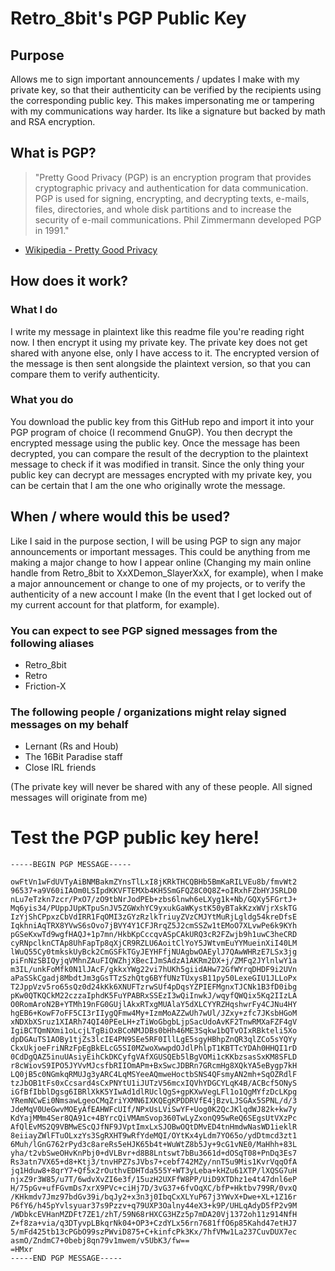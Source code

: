 # Retro_8bit's PGP Public Key

## Purpose
Allows me to sign important announcements / updates I make with my private key, so that their authenticity can be verified by the recipients using the corresponding public key. This makes impersonating me or tampering with my communications way harder. Its like a signature but backed by math and RSA encryption.

## What is PGP? 
> "Pretty Good Privacy (PGP) is an encryption program that provides cryptographic privacy and authentication for data communication. PGP is used for signing, encrypting, and decrypting texts, e-mails, files, directories, and whole disk partitions and to increase the security of e-mail communications. Phil Zimmermann developed PGP in 1991." 
- [Wikipedia - Pretty Good Privacy](https://en.wikipedia.org/wiki/Pretty_Good_Privacy)

## How does it work?
### What I do
I write my message in plaintext like this readme file you're reading right now. I then encrypt it using my private key. The private key does not get shared with anyone else, only I have access to it. The encrypted version of the message is then sent alongside the plaintext version, so that you can compare them to verify authenticity.

### What you do
You download the public key from this GitHub repo and import it into your PGP program of choice (I recommend GnuGP). You then decrypt the encrypted message using the public key. Once the message has been decrypted, you can compare the result of the decryption to the plaintext message to check if it was modified in transit. Since the only thing your public key can decrypt are messages encrypted with my private key, you can be certain that I am the one who originally wrote the message.

## When / where would this be used? 
Like I said in the purpose section, I will be using PGP to sign any major announcements or important messages. This could be anything from me making a major change to how I appear online (Changing my main online handle from Retro_8bit to XxXDemon_SlayerXxX, for example), when I make a major announcement or change to one of my projects, or to verify the authenticity of a new account I make (In the event that I get locked out of my current account for that platform, for example).

### You can expect to see PGP signed messages from the following aliases
 - Retro_8bit
 - Retro
 - Friction-X
### The following people / organizations might relay signed messages on my behalf
- Lernant (Rs and Houb)
- The 16Bit Paradise staff
- Close IRL friends

(The private key will never be shared with any of these people. All signed messages will originate from me)

# Test the PGP public key here!

```
-----BEGIN PGP MESSAGE-----

owFtVn1wFdUVTyAiBNMBakmZYnsTlLxI8jKRkTHCQBHb5BmKaRILVEu8b/fmvWt2
96537+a9V60iIAOm0LSIpdKKVFTEMXb4KH5SmGFQZ8C0Q8Z+oIRxhFZbHYJSRLD0
nLu7eTzkn7zcr/PxO7/zO9tbNrJodPEb+zbs6lnwh6eLXyg1k+Nb/GQXy5FGrtJ+
Mq6yis34/PUppJUpKTpuSnJV5ZGWxhYC9yxukGaWKystK50yBTakKzxWVjrXskTG
IzYjShCPpxzCbVdIRR1FqOMI3zGYzRzlkTriuyZVzCMJYtMuRjLgldg54kreDfsE
IqkhniAqTRX8YVwS6sOvo7jBVY4Y1CFJRrqZ5J2cmSSZw1tEMoO7XLvwPe6k9KYh
pGSeKxwTd9wgfHAQJ+1p7mn/HkbKpCccqvASpCAkURQ3cR2FZwjb9h1uwC3heCRD
cyRNpclknCTAp8UhFapTp8qXjCR9RZLU6AoitClYoY5JWtvmEuYYMueinXiI40LM
lWuQ55Cy0tmkskUyBck2CmGSFkTGyJEYHFfjNUAgbwOAEylJ7QAwWHRzE7LSx3jg
piFnNzSBIQyjqVMhnZAuFIQWZhjXBecIJmSAdzA1AKRm2DX+j/ZMFq2JYlnlwY1a
m3IL/unkFoMfk0N1lJAcF/gkkxYWg22vi7hUKh5giidAHw72GfWYrqDHDF9i2UVn
aPaSSkCgadj8MbdtJm3gGsTTzSzhQtg6BYfUNzTUxysB11py50LexeGIU1JLLoPx
T2JppVzv5ro65sQz0d24kKk6XNUFTzrwSUf4pDqsYZPIEFMgnxTJCNk1B3fD0ibg
pKw0QTKQCkM22czzaIphdK5FuYPABRxSSEzI3wQiInwkJ/wqyfQWQix5Kq2IIzLA
O0RomAroN2B+YTMh19nFG0GUjlAkxRTxgMUAlaY5dXLCYYRZHqshwrFy4CJNu4HY
hgEB6+KowF7oFF5CI3rIIygQFmw4My+IzmMoAZZwUh7wUl/JZxy+zfc7JKsbHGoM
xNDXbXSruz1XIARh74QI40PEeLH+zTiWoGbgbLjpSacUdoAvKF2TnwRMXaFZF4gV
IgiBCTQmNXmi1oLcjLTgBiOxBCoNMJDBs0bHh46ME3Sqkw1bQTvOIxRBkteli5Xo
dpDGAuTS1AOBy1tjZs3lcIE4PN9SEe5RF0IllLgE5sgyHBhpZnQR3qlZCo5sYQYy
CkxUkjoeFriNRzFpEgBkELcG5SI0MZwoXwwpdOJdlPhlpT1KBTTcYDAh0HHQI1rD
0CdDgQAZ5inuUAsiyEihCkDKCyfgVAfXGUSQEb5lBgVOMi1cKKbzsasSxKM8SFLD
r8cWiovS9IPO5JYVvMJcsfbRIIOmAPm+BxSwcJDBRn7GRcmHg8XQkYA5eBygp7kH
LQ0jB5c0NGmkqRMUJg3yARC4LqMSYeeAQmweHoctbSNS4QFsmyAN2mh+SqOZRdlF
tzJbOB1tFs0xCcsard4sCxPNYtU1iJUTzV56mcxIQVhYDGCYLqK4B/ACBcf5ONyS
iGfBfIbblDgsg6IBRlXkK5YIwAd1dlRUclQgS+gpKXwVegLFl1o1QgMYfzDcLKpg
YRemNCwEi0NmsawLgeoCMqZriYXMN6IXKQEgKPDDRVfE4jBzvLJSGAx5SPNL/d/3
JdeMqV0UeGwvMOEyAfEAHWFcUIf/NPxUsLViSwYF+Uog0K2QcJKlqdWJ82k+kw7y
KdYajMMm4Ser8QA91c+4BYrcQiVMAmSvop360TwLyZxonQ95wReQ6SEgsUtVXzPc
AfQlEvMS2Q9VBMwEScQJfNF9JVptImxLxSJOBwOQtDMvED4tnHmdwNasWD1ieklR
8eiiayZWlFTuOLxzYs3SgRXHT9wRfYdeMQI/OYtKx4yLdm7YO65o/ydDtmcd3zt1
6Muh/lGnG762rPyd3c8areRs5eHJK65b4t+WuWtZ8b5Jy+9cG1vNE0/MaHhh+83L
yha/t2vbSweOHvKnPbj0+dVLBvr+d8B8Lntswt7bBu3661d+dOSqT08+PnDq3Es7
Rs3atn7VX65+d8+Ktj3/tnvHPZ7sJVbs7+cebf742MZy/nnT5u9Mis1KvrVqqOfA
jq1Hduw8+8qrY7+Qf5x2rOuthvEDHTda555Y+WT3yLeba+kHZu61XTP/lXQSG7uH
njxZ9r3W85/u7T/6wdvXvZI6e3f/15uzH2UXFfW8PP/UiD9XTDhz1e4t47dnl6eP
H/75pGv+ufFGvmDs7xrX9PVc+ciHj7D/3vG37+6fvOqXC/bfP+Hktbv799R/0vxQ
/KHkmdv7Jmz97bdGv39i/bqJy2+x3n3j0IbqCxXLYuP67j3YWvX+Dwe+XL+1Z16r
P6fY6/h45pYvlsyuar37s9Pzzv+q79UXP3Oalny44eX3+k9P/UHLqAdyD5fP2v9M
/WDbkcEVHanMZDFt7ZE1/zhT/59N68rHXCG3HZz5p7mDA20Vj1372oh11z914NfH
Z+f8za+via/q3DTyvpLBkqrNk04+OP3+CzdYLx56rn7681ffO6p85Kahd47etHJ7
5/mFd425tb13cPGbO99szPWviD875+C+kinfcPk3Kx/7hfVMw1La237CuvDUX7ec
asmO/ZndmC7+0bebj8qn79v1mwem/v5UbK3/fw==
=HMxr
-----END PGP MESSAGE-----
```

